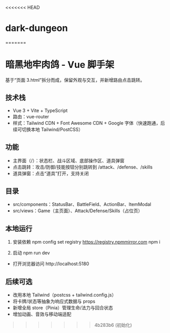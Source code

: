 <<<<<<< HEAD
# dark-dungeon
=======
# 暗黑地牢肉鸽 - Vue 脚手架

基于“页面 3.html”拆分而成，保留外观与交互，并新增路由点击跳转。

## 技术栈
- Vue 3 + Vite + TypeScript
- 路由：vue-router
- 样式：Tailwind CDN + Font Awesome CDN + Google 字体（快速跑通，后续可切换本地 Tailwind/PostCSS）

## 功能
- 主界面（/）：状态栏、战斗区域、底部操作区、道具弹窗
- 点击跳转：攻击/防御/技能按钮分别跳转到 /attack、/defense、/skills
- 道具弹窗：点击“道具”打开，支持关闭

## 目录
- src/components：StatusBar、BattleField、ActionBar、ItemModal
- src/views：Game（主页面）、Attack/Defense/Skills（占位页）

## 本地运行
1) 安装依赖
npm config set registry https://registry.npmmirror.com
npm i

2) 启动
npm run dev
- 打开浏览器访问 http://localhost:5180

## 后续可选
- 改用本地 Tailwind（postcss + tailwind.config.js）
- 将卡牌/状态等抽象为响应式数据与 props
- 新增全局 store（Pinia）管理生命/法力与回合状态
- 增加动画、音效与移动端适配
>>>>>>> 4b283b6 (初始化)
